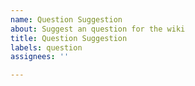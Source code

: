 ```yaml
---
name: Question Suggestion
about: Suggest an question for the wiki
title: Question Suggestion
labels: question
assignees: ''

---
```


<!-- Put the question here! Feel free to describe it too :) -->
